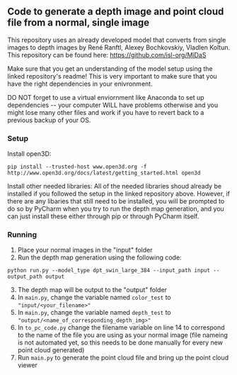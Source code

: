 ## Code to generate a depth image and point cloud file from a normal, single image

This repository uses an already developed model that converts from single images to depth images by René Ranftl, Alexey Bochkovskiy, Vladlen Koltun.  This repository can be found here: https://github.com/isl-org/MiDaS

Make sure that you get an understanding of the model setup using the linked repository's readme!  This is very important to make sure that you have the right dependencies in your enivronment.

DO NOT forget to use a virtual enviornment like Anaconda to set up dependencies -- your computer WILL have problems otherwise and you might lose many other files and work if you have to revert back to a previous backup of your OS.

### Setup 
 
Install open3D:
```
pip install --trusted-host www.open3d.org -f http://www.open3d.org/docs/latest/getting_started.html open3d
```

Install other needed libraries:
All of the needed libraries shoud already be installed if you followed the setup in the linked repository above.  However, if there are any libaries that still need to be installed, you will be prompted to do so by PyCharm when you try to run the depth map generation, and you can just install these either through pip or through PyCharm itself.

### Running

1) Place your normal images in the "input" folder
2) Run the depth map generation using the following code:

```
python run.py --model_type dpt_swin_large_384 --input_path input --output_path output
```
3) The depth map will be output to the "output" folder
4) In ```main.py```, change the variable named ```color_test``` to ```"input/<your_filename>"```
5) In ```main.py```, change the variable named ```depth_test``` to ```"output/<name_of_corresponding_depth_img>"```
6) In ```to_pc_code.py``` change the filename variable on line 14 to correspond to the name of the file you are using as your normal image (file nameing is not automated yet, so this needs to be done manually for every new point cloud generated)
7) Run ```main.py``` to generate the point cloud file and bring up the point cloud viewer

